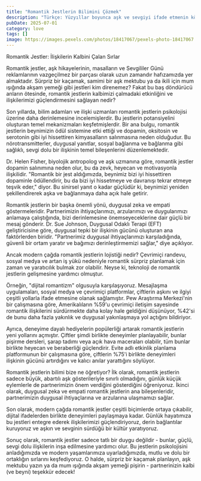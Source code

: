 ```yaml
---
title: "Romantik Jestlerin Bilimini Çözmek"
description: "Türkçe: Yüzyıllar boyunca aşk ve sevgiyi ifade etmenin köşetaşı olan romantik jestler, kalplerimi..."
pubDate: 2025-07-01
category: love
tags: []
image: https://images.pexels.com/photos/18417067/pexels-photo-18417067.jpeg?auto=compress&cs=tinysrgb&h=650&w=940
---
```


Romantik Jestler: İlişkilerin Kalbini Çalan Sırlar

Romantik jestler, aşk hikayelerinin, masalların ve Sevgililer Günü reklamlarının vazgeçilmez bir parçası olarak uzun zamandır hafızamızda yer almaktadır. Sürpriz bir kaçamak, samimi bir aşk mektubu ya da ikili için mum ışığında akşam yemeği gibi jestleri kim direnemez? Fakat bu baş döndürücü anların ötesinde, romantik jestlerin kalbimizi çalmadaki etkinliğini ve ilişkilerimizi güçlendirmesini sağlayan nedir?

Son yıllarda, bilim adamları ve ilişki uzmanları romantik jestlerin psikolojisi üzerine daha derinlemesine incelemişlerdir. Bu jestlerin potansiyelini oluşturan temel mekanizmaları keşfetmişlerdir. Bir ana bulgu, romantik jestlerin beynimizin ödül sistemine etki ettiği ve dopamin, oksitosin ve serotonin gibi iyi hissettiren kimyasalların salınmasına neden olduğudur. Bu nörotransmitterler, duygusal yanıtlar, sosyal bağlanma ve bağlanma gibi sağlıklı, sevgi dolu bir ilişkinin temel bileşenlerini düzenlemektedir.

Dr. Helen Fisher, biyolojik antropolog ve aşk uzmanına göre, romantik jestler dopamin salınımına neden olur, bu da zevk, heyecan ve motivasyonla ilişkilidir. "Romantik bir jest aldığımızda, beynimiz bizi iyi hissettiren dopaminle ödüllendirir, bu da bizi iyi hissetmeye ve davranışı tekrar etmeye teşvik eder," diyor. Bu sinirsel yanıt o kadar güçlüdür ki, beynimizi yeniden şekillendirerek aşka ve bağlanmaya daha açık hale getirir.

Romantik jestlerin bir başka önemli yönü, duygusal zeka ve empati göstermeleridir. Partnerimizin ihtiyaçlarımızı, arzularımızı ve duygularımızı anlamaya çalıştığında, bizi derinlemesine önemseyeceklerine dair güçlü bir mesaj gönderir. Dr. Sue Johnson, Duygusal Odaklı Terapi (EFT) geliştiricisine göre, duygusal tepki bir ilişkinin gücünü oluşturan ana faktörlerden biridir. "Partnerimiz duygusal ihtiyaçlarımızı karşıladığında, güvenli bir ortam yaratır ve bağımızı derinleştirmemizi sağlar," diye açıklıyor.

Ancak modern çağda romantik jestlerin lojistiği nedir? Çevrimiçi randevu, sosyal medya ve artan iş yükü nedeniyle romantik sürpriz planlamak için zaman ve yaratıcılık bulmak zor olabilir. Neyse ki, teknoloji de romantik jestlerin gelişmesine yardımcı olmuştur.

Örneğin, "dijital romantizm" olgusuyla karşılaşıyoruz. Mesajlaşma uygulamaları, sosyal medya ve çevrimiçi platformlar, çiftlerin aşkını ve ilgiyi çeşitli yollarla ifade etmesine olanak sağlamıştır. Pew Araştırma Merkezi'nin bir çalışmasına göre, Amerikalıların %59'u çevrimiçi iletişim sayesinde romantik ilişkilerini sürdürmekte daha kolay hale geldiğini düşünüyor, %42'si de bunu daha fazla yakınlık ve duygusal yakınlaşmaya yol açtığını bildiriyor.

Ayrıca, deneyime dayalı hediyelerin popülerliği artarak romantik jestlerin yeni yollarını açmıştır. Çiftler şimdi birlikte deneyimler planlayabilir, bunlar pişirme dersleri, şarap tadımı veya açık hava maceraları olabilir, tüm bunlar birlikte heyecan ve beraberliği güçlendirir. Evite adlı etkinlik planlama platformunun bir çalışmasına göre, çiftlerin %75'i birlikte deneyimleri ilişkinin gücünü artırdığını ve kalıcı anılar yarattığını söylüyor.

Romantik jestlerin bilimi bize ne öğretiyor? İlk olarak, romantik jestlerin sadece büyük, abartılı aşk gösterileriyle sınırlı olmadığını, günlük küçük eylemlerle de partnerimizin önem verdiğini gösterdiğini öğreniyoruz. İkinci olarak, duygusal zeka ve empati romantik jestlerin ana bileşenleridir, partnerimizin duygusal ihtiyaçlarına ve arzularına ulaşmamızı sağlar.

Son olarak, modern çağda romantik jestler çeşitli biçimlerde ortaya çıkabilir, dijital ifadelerden birlikte deneyimleri paylaşmaya kadar. Günlük hayatımıza bu jestleri entegre ederek ilişkilerimizi güçlendiriyoruz, derin bağlantılar kuruyoruz ve aşkın ve sevginin sürdüğü bir kültür yaratıyoruz.

Sonuç olarak, romantik jestler sadece tatlı bir duygu değildir - bunlar, güçlü, sevgi dolu ilişkilerin inşa edilmesine yardımcı olur. Bu jestlerin psikolojisini anladığımızda ve modern yaşamlarımıza uyarladığımızda, mutlu ve dolu bir ortaklığın sırlarını keşfediyoruz. O halde, sürpriz bir kaçamak planlayın, aşk mektubu yazın ya da mum ışığında akşam yemeği pişirin - partnerinizin kalbi (ve beyni) teşekkür edecek!